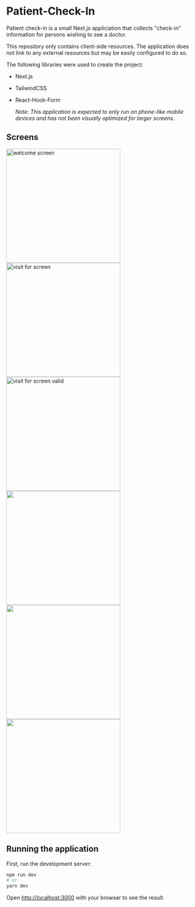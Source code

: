 # Patient-Check-In

 Patient check-in is a small Next.js appliciation that collects "check-in" information for persons wishing to see a doctor.

This repository only contains client-side resources. The application does not link to any external resources but may be easily configured to do so.

The following libraries were used to create the project:

* Next.js

* TailwindCSS

* React-Hook-Form

  *Note: This application is expected to only run on phone-like mobile devices and has not been visually optimized for larger screens.*

## Screens
<img src="https://d2ff1pywnx56xu.cloudfront.net/patient-check-in-screens/0-welcome.png" height="300" alt="welcome screen"> <img src="https://d2ff1pywnx56xu.cloudfront.net/patient-check-in-screens/1-visitFor.png" height="300px" alt="visit for screen"> <img src="https://d2ff1pywnx56xu.cloudfront.net/patient-check-in-screens/1.1-vistFor.png" height="300px" alt="visit for screen valid"> <img src="https://d2ff1pywnx56xu.cloudfront.net/patient-check-in-screens/2.1-reasons.png" height="300px"> <img src="https://d2ff1pywnx56xu.cloudfront.net/patient-check-in-screens/3.1-personal.png" height="300px"> <img src="https://d2ff1pywnx56xu.cloudfront.net/patient-check-in-screens/completed.png" height="300px">

## Running the application

First, run the development server:

```bash
npm run dev
# or
yarn dev

``` 

Open [http://localhost:3000](http://localhost:3000) with your browser to see the result.
